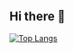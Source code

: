 ## Hi there 👋

[![Top Langs](https://github-readme-stats.vercel.app/api/top-langs/?username=Stspeilov)](https://github.com/Stsepilov/github-readme-stats)

<!--
**Stsepilov/Stsepilov** is a ✨ _special_ ✨ repository because its `README.md` (this file) appears on your GitHub profile.

Here are some ideas to get you started:

- 🔭 I’m currently working on ...
- 🌱 I’m currently learning ...
- 👯 I’m looking to collaborate on ...
- 🤔 I’m looking for help with ...
- 💬 Ask me about ...
- 📫 How to reach me: ...
- 😄 Pronouns: ...
- ⚡ Fun fact: ...
-->
